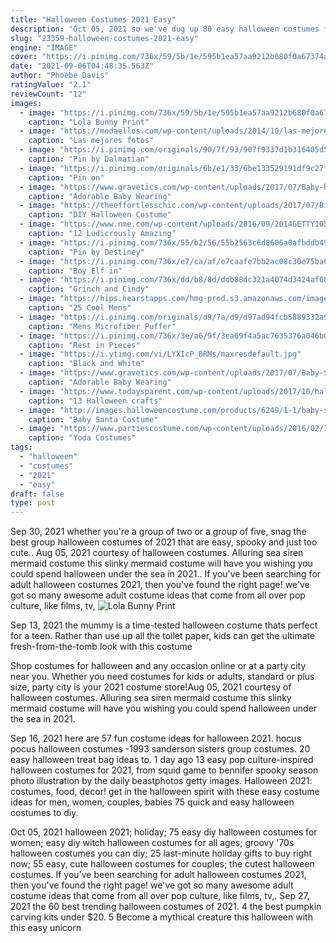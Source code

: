```yaml
---
title: "Halloween Costumes 2021 Easy"
description: "Oct 05, 2021 so we've dug up 80 easy halloween costumes for women that you can easily diy. And making it yourself with make tooling around the neighborhood and showing off your skills all the more fun! these halloween costume ideas are inventive, easy"
slug: "23359-halloween-costumes-2021-easy"
engine: "IMAGE"
cover: "https://i.pinimg.com/736x/59/5b/1e/595b1ea57aa9212b680f0a67374ad3f8.jpg"
date: "2021-09-06T04:48:35.563Z"
author: "Phoebe Davis"
ratingValue: "2.1"
reviewCount: "12"
images:
  - image: "https://i.pinimg.com/736x/59/5b/1e/595b1ea57aa9212b680f0a67374ad3f8.jpg"
    caption: "Lola Bunny Print"
  - image: "https://modaellos.com/wp-content/uploads/2014/10/las-mejores-fotos-de-disfraces-originales-para-hombre-halloween-2014-disfraz-hombre-en-un-huracana.jpg"
    caption: "Las mejores fotos"
  - image: "https://i.pinimg.com/originals/90/7f/93/907f9337d1b316405d50e3283bb9fd2a.jpg"
    caption: "Pin by Dalmatian"
  - image: "https://i.pinimg.com/originals/6b/e1/33/6be133529191df9c27f355f11b4c69f0.jpg"
    caption: "Pin on"
  - image: "https://www.gravetics.com/wp-content/uploads/2017/07/Baby-halloween-costumes.jpg"
    caption: "Adorable Baby Wearing"
  - image: "https://theeffortlesschic.com/wp-content/uploads/2017/07/Birthday-Cake-Halloween-Costume-1.jpg"
    caption: "DIY Halloween Costume"
  - image: "https://www.nme.com/wp-content/uploads/2016/09/2014GETTY105299561_10130114.jpg"
    caption: "12 Ludicrously Amazing"
  - image: "https://i.pinimg.com/736x/55/b2/56/55b2563c6d8606a0afbddb49e9744481.jpg"
    caption: "Pin by Destiney"
  - image: "https://i.pinimg.com/736x/e7/ca/af/e7caafe7bb2ac08c30e75ba65e1d4fa6--fairy-drawings-kids-coloring.jpg"
    caption: "Boy Elf in"
  - image: "https://i.pinimg.com/736x/dd/b8/8d/ddb88dc321a4074d3424af68fd8e9728--cindy-lou-who-costume-costumes-for-couples.jpg"
    caption: "Grinch and Cindy"
  - image: "https://hips.hearstapps.com/hmg-prod.s3.amazonaws.com/images/harry-styles-attends-the-casamigos-halloween-party-on-news-photo-1054089014-1560892972.jpg?crop=0.853xw:1.00xh;0.0793xw,0&resize=480:*"
    caption: "25 Cool Mens"
  - image: "https://i.pinimg.com/originals/d9/7a/d9/d97ad94fcb5889332a9c668b3277df1e.jpg"
    caption: "Mens Microfiber Puffer"
  - image: "https://i.pinimg.com/736x/3e/a6/9f/3ea69f4a5ac7635376a046b0f5961e68.jpg"
    caption: "Rest in Pieces"
  - image: "https://i.ytimg.com/vi/LYXIcP_BRMs/maxresdefault.jpg"
    caption: "Black and White"
  - image: "https://www.gravetics.com/wp-content/uploads/2017/07/Baby-Scarecrow-Costume.jpg"
    caption: "Adorable Baby Wearing"
  - image: "https://www.todaysparent.com/wp-content/uploads/2017/10/halloween_crafts_for_kids-lolli-pop-ghost-1280x960.jpg"
    caption: "13 Halloween crafts"
  - image: "http://images.halloweencostume.com/products/6249/1-1/baby-santa-costume.jpg"
    caption: "Baby Santa Costume"
  - image: "https://www.partiescostume.com/wp-content/uploads/2016/02/Infant-Yoda-Costume.jpg"
    caption: "Yoda Costumes"
tags:
  - "halloween"
  - "costumes"
  - "2021"
  - "easy"
draft: false
type: post
---
```


Sep 30, 2021 whether you're a group of two or a group of five, snag the best group halloween costumes of 2021 that are easy, spooky and just too cute.. Aug 05, 2021 courtesy of halloween costumes. Alluring sea siren mermaid costume this slinky mermaid costume will have you wishing you could spend halloween under the sea in 2021.. If you've been searching for adult halloween costumes 2021, then you've found the right page! we've got so many awesome adult costume ideas that come from all over pop culture, like films, tv,
![Lola Bunny Print](https://i.pinimg.com/736x/59/5b/1e/595b1ea57aa9212b680f0a67374ad3f8.jpg "Lola Bunny Print")

Sep 13, 2021 the mummy is a time-tested halloween costume thats perfect for a teen. Rather than use up all the toilet paper, kids can get the ultimate fresh-from-the-tomb look with this costume
<!--inArticleAds-->

<!--galleryOne-->

Shop costumes for halloween and any occasion online or at a party city near you. Whether you need costumes for kids or adults, standard or plus size, party city is your 2021 costume store!Aug 05, 2021 courtesy of halloween costumes. Alluring sea siren mermaid costume this slinky mermaid costume will have you wishing you could spend halloween under the sea in 2021.
<!--inArticleAds-->

<!--galleryTwo-->

Sep 16, 2021 here are 57 fun costume ideas for halloween 2021.  hocus pocus halloween costumes -1993 sanderson sisters group costumes. 20 easy halloween treat bag ideas to. 1 day ago 13 easy pop culture-inspired halloween costumes for 2021, from squid game to bennifer spooky season photo illustration by the daily beastphotos getty images. Halloween 2021: costumes, food, decor! get in the halloween spirit with these easy costume ideas for men, women, couples, babies  75 quick and easy halloween costumes to diy.
<!--galleryThree-->

Oct 05, 2021 halloween 2021; holiday; 75 easy diy halloween costumes for women; easy diy witch halloween costumes for all ages; groovy '70s halloween costumes you can diy; 25 last-minute holiday gifts to buy right now; 55 easy, cute halloween costumes for couples; the cutest halloween costumes. If you've been searching for adult halloween costumes 2021, then you've found the right page! we've got so many awesome adult costume ideas that come from all over pop culture, like films, tv,. Sep 27, 2021 the 60 best trending halloween costumes of 2021. 4 the best pumpkin carving kits under $20. 5  Become a mythical creature this halloween with this easy unicorn